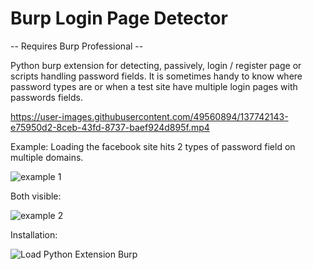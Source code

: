 # Burp Login Page Detector

-- Requires Burp Professional --

Python burp extension for detecting, passively, login / register page or scripts handling password fields.
It is sometimes handy to know where password types are or when a test site have multiple login pages with passwords fields.

https://user-images.githubusercontent.com/49560894/137742143-e75950d2-8ceb-43fd-8737-baef924d895f.mp4


Example:
Loading the facebook site hits 2 types of password field on multiple domains.


![example 1](https://user-images.githubusercontent.com/49560894/137742558-fb63db1b-4118-4f31-9c82-694eefbf5156.png)

Both visible:

![example 2](https://user-images.githubusercontent.com/49560894/137742605-c5893287-5700-469a-9ca4-202bf87a527c.png)



Installation:

![Load Python Extension Burp](https://user-images.githubusercontent.com/49560894/137742338-2e8b6a39-8d88-4e9d-a870-168e3c7dfe3d.png)


